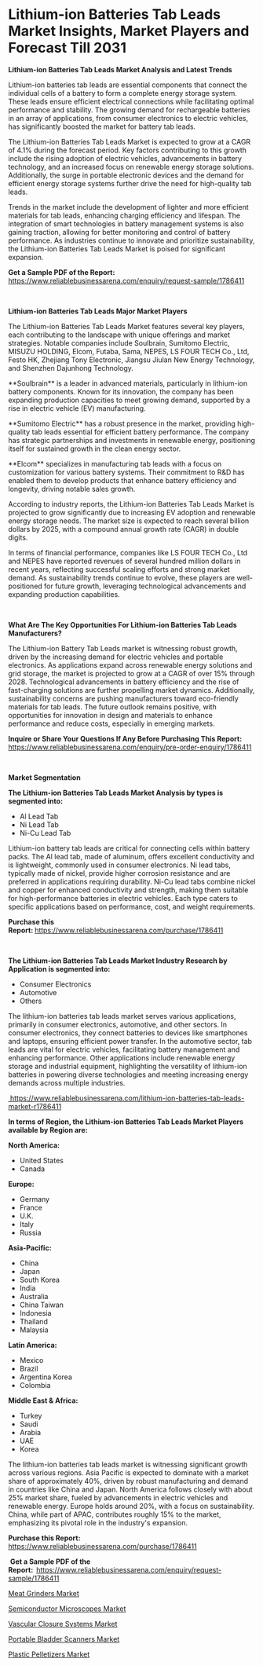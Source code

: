 <p><h1>Lithium-ion Batteries Tab Leads Market Insights, Market Players and Forecast Till 2031</h1></p><p><strong>Lithium-ion Batteries Tab Leads Market Analysis and Latest Trends</strong></p>
<p><p>Lithium-ion batteries tab leads are essential components that connect the individual cells of a battery to form a complete energy storage system. These leads ensure efficient electrical connections while facilitating optimal performance and stability. The growing demand for rechargeable batteries in an array of applications, from consumer electronics to electric vehicles, has significantly boosted the market for battery tab leads.</p><p>The Lithium-ion Batteries Tab Leads Market is expected to grow at a CAGR of 4.1% during the forecast period. Key factors contributing to this growth include the rising adoption of electric vehicles, advancements in battery technology, and an increased focus on renewable energy storage solutions. Additionally, the surge in portable electronic devices and the demand for efficient energy storage systems further drive the need for high-quality tab leads.</p><p>Trends in the market include the development of lighter and more efficient materials for tab leads, enhancing charging efficiency and lifespan. The integration of smart technologies in battery management systems is also gaining traction, allowing for better monitoring and control of battery performance. As industries continue to innovate and prioritize sustainability, the Lithium-ion Batteries Tab Leads Market is poised for significant expansion.</p></p>
<p><strong>Get a Sample PDF of the Report:&nbsp;</strong> <a href="https://www.reliablebusinessarena.com/enquiry/request-sample/1786411?utm_campaign=1290&utm_medium=2&utm_source=Github&utm_content=ia&utm_term=09102024&utm_id=lithium-ion-batteries-tab-leads">https://www.reliablebusinessarena.com/enquiry/request-sample/1786411</a></p>
<p>&nbsp;</p>
<p><strong>Lithium-ion Batteries Tab Leads Major Market Players</strong></p>
<p><p>The Lithium-ion Batteries Tab Leads Market features several key players, each contributing to the landscape with unique offerings and market strategies. Notable companies include Soulbrain, Sumitomo Electric, MISUZU HOLDING, Elcom, Futaba, Sama, NEPES, LS FOUR TECH Co., Ltd, Festo HK, Zhejiang Tony Electronic, Jiangsu Jiulan New Energy Technology, and Shenzhen Dajunhong Technology.</p><p>**Soulbrain** is a leader in advanced materials, particularly in lithium-ion battery components. Known for its innovation, the company has been expanding production capacities to meet growing demand, supported by a rise in electric vehicle (EV) manufacturing.</p><p>**Sumitomo Electric** has a robust presence in the market, providing high-quality tab leads essential for efficient battery performance. The company has strategic partnerships and investments in renewable energy, positioning itself for sustained growth in the clean energy sector.</p><p>**Elcom** specializes in manufacturing tab leads with a focus on customization for various battery systems. Their commitment to R&D has enabled them to develop products that enhance battery efficiency and longevity, driving notable sales growth.</p><p>According to industry reports, the Lithium-ion Batteries Tab Leads Market is projected to grow significantly due to increasing EV adoption and renewable energy storage needs. The market size is expected to reach several billion dollars by 2025, with a compound annual growth rate (CAGR) in double digits.</p><p>In terms of financial performance, companies like LS FOUR TECH Co., Ltd and NEPES have reported revenues of several hundred million dollars in recent years, reflecting successful scaling efforts and strong market demand. As sustainability trends continue to evolve, these players are well-positioned for future growth, leveraging technological advancements and expanding production capabilities.</p></p>
<p>&nbsp;</p>
<p><strong>What Are The Key Opportunities For Lithium-ion Batteries Tab Leads Manufacturers?</strong></p>
<p><p>The Lithium-ion Battery Tab Leads market is witnessing robust growth, driven by the increasing demand for electric vehicles and portable electronics. As applications expand across renewable energy solutions and grid storage, the market is projected to grow at a CAGR of over 15% through 2028. Technological advancements in battery efficiency and the rise of fast-charging solutions are further propelling market dynamics. Additionally, sustainability concerns are pushing manufacturers toward eco-friendly materials for tab leads. The future outlook remains positive, with opportunities for innovation in design and materials to enhance performance and reduce costs, especially in emerging markets.</p></p>
<p><strong>Inquire or Share Your Questions If Any Before Purchasing This Report:</strong> <a href="https://www.reliablebusinessarena.com/enquiry/pre-order-enquiry/1786411?utm_campaign=1290&utm_medium=2&utm_source=Github&utm_content=ia&utm_term=09102024&utm_id=lithium-ion-batteries-tab-leads">https://www.reliablebusinessarena.com/enquiry/pre-order-enquiry/1786411</a></p>
<p>&nbsp;</p>
<p><strong>Market Segmentation</strong></p>
<p><strong>The Lithium-ion Batteries Tab Leads Market Analysis by types is segmented into:</strong></p>
<p><ul><li>Al Lead Tab</li><li>Ni Lead Tab</li><li>Ni-Cu Lead Tab</li></ul></p>
<p><p>Lithium-ion battery tab leads are critical for connecting cells within battery packs. The Al lead tab, made of aluminum, offers excellent conductivity and is lightweight, commonly used in consumer electronics. Ni lead tabs, typically made of nickel, provide higher corrosion resistance and are preferred in applications requiring durability. Ni-Cu lead tabs combine nickel and copper for enhanced conductivity and strength, making them suitable for high-performance batteries in electric vehicles. Each type caters to specific applications based on performance, cost, and weight requirements.</p></p>
<p><strong>Purchase this Report:&nbsp;</strong><a href="https://www.reliablebusinessarena.com/purchase/1786411?utm_campaign=1290&utm_medium=2&utm_source=Github&utm_content=ia&utm_term=09102024&utm_id=lithium-ion-batteries-tab-leads">https://www.reliablebusinessarena.com/purchase/1786411</a></p>
<p>&nbsp;</p>
<p><strong>The Lithium-ion Batteries Tab Leads Market Industry Research by Application is segmented into:</strong></p>
<p><ul><li>Consumer Electronics</li><li>Automotive</li><li>Others</li></ul></p>
<p><p>The lithium-ion batteries tab leads market serves various applications, primarily in consumer electronics, automotive, and other sectors. In consumer electronics, they connect batteries to devices like smartphones and laptops, ensuring efficient power transfer. In the automotive sector, tab leads are vital for electric vehicles, facilitating battery management and enhancing performance. Other applications include renewable energy storage and industrial equipment, highlighting the versatility of lithium-ion batteries in powering diverse technologies and meeting increasing energy demands across multiple industries.</p></p>
<p><a href="https://www.reliablebusinessarena.com/lithium-ion-batteries-tab-leads-market-r1786411?utm_campaign=1290&utm_medium=2&utm_source=Github&utm_content=ia&utm_term=09102024&utm_id=lithium-ion-batteries-tab-leads">&nbsp;https://www.reliablebusinessarena.com/lithium-ion-batteries-tab-leads-market-r1786411</a></p>
<p><strong>In terms of Region, the Lithium-ion Batteries Tab Leads Market Players available by Region are:</strong></p>
<p>
    <p> <strong> North America: </strong>
        <ul>
            <li>United States</li>
            <li>Canada</li>
        </ul>
        </p> 
    <p> <strong> Europe: </strong>
        <ul>
            <li>Germany</li>
            <li>France</li>
            <li>U.K.</li>
            <li>Italy</li>
            <li>Russia</li>
        </ul>
        </p> 
    <p> <strong> Asia-Pacific: </strong>
        <ul>
            <li>China</li>
            <li>Japan</li>
            <li>South Korea</li>
            <li>India</li>
            <li>Australia</li>
            <li>China Taiwan</li>
            <li>Indonesia</li>
            <li>Thailand</li>
            <li>Malaysia</li>
        </ul>
        </p> 
    <p> <strong> Latin America: </strong>
        <ul>
            <li>Mexico</li>
            <li>Brazil</li>
            <li>Argentina Korea</li>
            <li>Colombia</li>
        </ul>
        </p> 
    <p> <strong> Middle East & Africa: </strong>
        <ul>
            <li>Turkey</li>
            <li>Saudi</li>
            <li>Arabia</li>
            <li>UAE</li>
            <li>Korea</li>
        </ul>
    </p>
    </p>
<p><p>The lithium-ion batteries tab leads market is witnessing significant growth across various regions. Asia Pacific is expected to dominate with a market share of approximately 40%, driven by robust manufacturing and demand in countries like China and Japan. North America follows closely with about 25% market share, fueled by advancements in electric vehicles and renewable energy. Europe holds around 20%, with a focus on sustainability. China, while part of APAC, contributes roughly 15% to the market, emphasizing its pivotal role in the industry's expansion.</p></p>
<p><strong>Purchase this Report: </strong><a href="https://www.reliablebusinessarena.com/purchase/1786411?utm_campaign=1290&utm_medium=2&utm_source=Github&utm_content=ia&utm_term=09102024&utm_id=lithium-ion-batteries-tab-leads">https://www.reliablebusinessarena.com/purchase/1786411</a></p>
<p>&nbsp;<strong>Get a Sample PDF of the Report:&nbsp;&nbsp;</strong><a href="https://www.reliablebusinessarena.com/enquiry/request-sample/1786411?utm_campaign=1290&utm_medium=2&utm_source=Github&utm_content=ia&utm_term=09102024&utm_id=lithium-ion-batteries-tab-leads">https://www.reliablebusinessarena.com/enquiry/request-sample/1786411</a></p>
<p><strong></strong></p>
<p><p><a href="https://www.linkedin.com/pulse/global-meat-grinders-market-landscape-future-trends-strategic-7hh4c?utm_campaign=1290&utm_medium=2&utm_source=Github&utm_content=ia&utm_term=09102024&utm_id=lithium-ion-batteries-tab-leads">Meat Grinders Market</a></p><p><a href="https://www.linkedin.com/pulse/semiconductor-microscopes-market-evolution-regional-adaptations-urnfc?utm_campaign=1290&utm_medium=2&utm_source=Github&utm_content=ia&utm_term=09102024&utm_id=lithium-ion-batteries-tab-leads">Semiconductor Microscopes Market</a></p><p><a href="https://www.linkedin.com/pulse/vascular-closure-systems-market-emerging-trends-future-n554c?trackingId=JqrjOtIyQp6TSDzzERxYJg%3D%3D&utm_campaign=1290&utm_medium=2&utm_source=Github&utm_content=ia&utm_term=09102024&utm_id=lithium-ion-batteries-tab-leads">Vascular Closure Systems Market</a></p><p><a href="https://www.linkedin.com/pulse/strategic-roadmap-success-global-portable-bladder-scanners-kqu1c?utm_campaign=1290&utm_medium=2&utm_source=Github&utm_content=ia&utm_term=09102024&utm_id=lithium-ion-batteries-tab-leads">Portable Bladder Scanners Market</a></p><p><a href="https://www.linkedin.com/pulse/plastic-pelletizers-market-global-trends-forecast-2024-yseve?utm_campaign=1290&utm_medium=2&utm_source=Github&utm_content=ia&utm_term=09102024&utm_id=lithium-ion-batteries-tab-leads">Plastic Pelletizers Market</a></p></p>